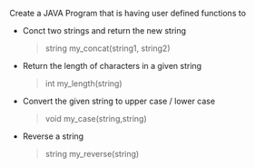 Create a JAVA Program that is having user defined functions to
- Conct two strings and return the new string
   > string my_concat(string1, string2)
- Return the length of characters in a given string
   > int my_length(string)
- Convert the given string to upper case / lower case
   > void my_case(string,string)
- Reverse a string
   > string my_reverse(string)